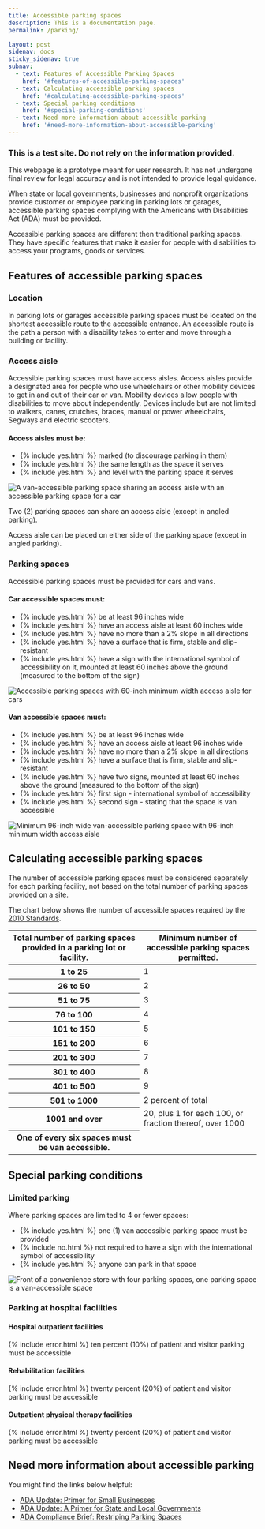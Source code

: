 ```yaml
---
title: Accessible parking spaces
description: This is a documentation page.
permalink: /parking/

layout: post
sidenav: docs
sticky_sidenav: true
subnav:
  - text: Features of Accessible Parking Spaces
    href: '#features-of-accessible-parking-spaces'
  - text: Calculating accessible parking spaces
    href: '#calculating-accessible-parking-spaces'
  - text: Special parking conditions
    href: '#special-parking-conditions'
  - text: Need more information about accessible parking
    href: '#need-more-information-about-accessible-parking'                                      
---
```


<div class="usa-alert usa-alert--info">
  <div class="usa-alert__body">
    <h3 class="usa-alert__heading">This is a test site. Do not rely on the information provided.</h3>
    <p class="usa-alert__text">This webpage is a prototype meant for user research. It has not undergone final review for legal accuracy and is not intended to provide legal guidance.</p>
  </div>
</div>

When state or local governments, businesses and nonprofit organizations provide customer or employee parking in parking lots or garages, accessible parking spaces complying with the Americans with Disabilities Act (ADA) must be provided.

Accessible parking spaces are different then traditional parking spaces. They have specific features that make it easier for people with disabilities to access your programs, goods or services.

## Features of accessible parking spaces

### Location

In parking lots or garages accessible parking spaces must be located on the shortest accessible route to the accessible entrance. An accessible route is the path a person with a disability takes to enter and move through a building or facility.

### Access aisle

Accessible parking spaces must have access aisles. Access aisles provide a designated area for people who use wheelchairs or other mobility devices to get in and out of their car or van. Mobility devices allow people with disabilities to move about independently. Devices include but are not limited to walkers, canes, crutches, braces, manual or power wheelchairs, Segways and electric scooters.

#### Access aisles must be:

<div class="grid-container">
  <div class="grid-row">
    <div class="tablet:grid-col-6">
      <ul class="icon-list" aria-labeledby="access-aisles-must-be">
        <li>{% include yes.html %} marked (to discourage parking in them)</li>
        <li>{% include yes.html %} the same length as the space it serves</li>
        <li>{% include yes.html %} and level with the parking space it serves</li>
      </ul>
    </div>
    <div class="tablet:grid-col-6"><img src="{{ 'assets/img/project-images/aisle-parking.png' | relative_url }}" alt="A van-accessible parking space sharing an access aisle with an accessible parking space for a car" /></div>
  </div>
</div>

Two (2) parking spaces can share an access aisle (except in angled parking).

Access aisle can be placed on either side of the parking space (except in angled parking).

### Parking spaces

Accessible parking spaces must be provided for cars and vans.

#### Car accessible spaces must:

<div class="grid-container">
  <div class="grid-row">
    <div class="tablet:grid-col-6">
      <ul class="icon-list" aria-labeledby="car-accessible-spaces-must">
        <li>{% include yes.html %} be at least 96 inches wide</li>
        <li>{% include yes.html %} have an access aisle at least 60 inches wide</li>
        <li>{% include yes.html %} have no more than a 2% slope in all directions</li>
        <li>{% include yes.html %} have a surface that is firm, stable and slip-resistant</li>
        <li>{% include yes.html %} have a sign with the international symbol of accessibility on it, mounted at least 60 inches above the ground (measured to the bottom of the sign)</li>
      </ul>
    </div>
      <div class="tablet:grid-col-6"><img src="{{ 'assets/img/project-images/car-accessible.png' | relative_url }}" alt="Accessible parking spaces with 60-inch minimum width access aisle for cars" /></div>
  </div>
</div>

#### Van accessible spaces must:

<div class="grid-container">
  <div class="grid-row">
    <div class="tablet:grid-col-6">
      <ul class="icon-list" aria-labeledby="van-accessible-spaces-must">
        <li>{% include yes.html %} be at least 96 inches wide</li>
        <li>{% include yes.html %} have an access aisle at least 96 inches wide</li>
        <li>{% include yes.html %} have no more than a 2% slope in all directions</li>
        <li>{% include yes.html %} have a surface that is firm, stable and slip-resistant</li>
        <li>{% include yes.html %} have two signs, mounted at least 60 inches above the ground (measured to the bottom of the sign)</li>
        <li>{% include yes.html %} first sign - international symbol of accessibility</li>
        <li>{% include yes.html %} second sign - stating that the space is van accessible</li>
      </ul>
    </div>
      <div class="tablet:grid-col-6"><img src="{{ 'assets/img/project-images/van-accessible.png' | relative_url }}" alt="Minimum 96-inch wide van-accessible parking space with 96-inch minimum width access aisle" /></div>
  </div>
</div>

## Calculating accessible parking spaces

The number of accessible parking spaces must be considered separately for each parking facility, not based on the total number of parking spaces provided on a site.  

The chart below shows the number of accessible spaces required by the [2010 Standards](https://www.ada.gov/regs2010/2010ADAStandards/2010ADAstandards.htm%23c2).


<table class="usa-table">
  <thead>
    <tr>
      <th scope="col">Total number of parking spaces provided in a parking lot or facility.</th>
      <th scope="col">Minimum number of
accessible parking spaces permitted.</th>
    </tr>
  </thead>
  <tbody>
    <tr>
      <th scope="row">1 to 25</th>
      <td>1</td>
    </tr>
    <tr>
      <th scope="row">26 to 50</th>
      <td>2</td>
    </tr>
    <tr>
      <th scope="row">51 to 75</th>
      <td>3</td>
    </tr>
    <tr>
      <th scope="row">76 to 100</th>
      <td>4</td>
    </tr>
    <tr>
      <th scope="row">101 to 150</th>
      <td>5</td>
    </tr>
    <tr>
      <th scope="row">151 to 200</th>
      <td>6</td>
    </tr>
    <tr>
      <th scope="row">201 to 300</th>
      <td>7</td>
    </tr>
    <tr>
      <th scope="row">301 to 400</th>
      <td>8</td>
    </tr>
    <tr>
      <th scope="row">401 to 500</th>
      <td>9</td>
    </tr>
    <tr>
      <th scope="row">501 to 1000</th>
      <td>2 percent of total</td>
    </tr>
    <tr>
      <th scope="row">1001 and over</th>
      <td>20, plus 1 for each 100, or fraction thereof, over 1000</td>
    </tr>
    <tr>
      <th scope="row">One of every six spaces must be van accessible.</th>
      <td></td>
    </tr>
  </tbody>
</table>

## Special parking conditions

### Limited parking

Where parking spaces are limited to 4 or fewer spaces:

<div class="grid-container">
  <div class="grid-row">
    <div class="tablet:grid-col-6">
      <ul class="icon-list" aria-labeledby="access-aisles-must-be">
        <li>{% include yes.html %} one (1) van accessible parking space must be provided</li>
        <li>{% include no.html %} not required to have a sign with the international symbol of accessibility</li>
        <li>{% include yes.html %} anyone can park in that space</li>
      </ul>
    </div>
    <div class="tablet:grid-col-6"><img src="{{ 'assets/img/project-images/limited-spaces.png' | relative_url }}" alt="Front of a convenience store with four parking spaces, one parking space is a van-accessible space" /></div>
  </div>
</div>

### Parking at hospital facilities


#### Hospital outpatient facilities

{% include error.html %} ten percent (10%) of patient and visitor parking must be accessible


#### Rehabilitation facilities

{% include error.html %} twenty percent (20%) of patient and visitor parking must be accessible


#### Outpatient physical therapy facilities

{% include error.html %} twenty percent (20%) of patient and visitor parking must be accessible


## Need more information about accessible parking
You might find the links below helpful:

- [ADA Update: Primer for Small Businesses](https://www.ada.gov/regs2010/smallbusiness/smallbusprimer2010.html)
- [ADA Update: A Primer for State and Local Governments](https://www.ada.gov/regs2010/titleII_2010/title_ii_primer.html)
- [ADA Compliance Brief: Restriping Parking Spaces](https://www.ada.gov/restriping_parking/restriping2015.html)
